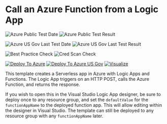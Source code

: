 # Call an Azure Function from a Logic App

![Azure Public Test Date](https://azurequickstartsservice.blob.core.windows.net/badges/101-logic-app-and-function-app/PublicLastTestDate.svg)
![Azure Public Test Result](https://azurequickstartsservice.blob.core.windows.net/badges/101-logic-app-and-function-app/PublicDeployment.svg)

![Azure US Gov Last Test Date](https://azurequickstartsservice.blob.core.windows.net/badges/101-logic-app-and-function-app/FairfaxLastTestDate.svg)
![Azure US Gov Last Test Result](https://azurequickstartsservice.blob.core.windows.net/badges/101-logic-app-and-function-app/FairfaxDeployment.svg)

![Best Practice Check](https://azurequickstartsservice.blob.core.windows.net/badges/101-logic-app-and-function-app/BestPracticeResult.svg)
![Cred Scan Check](https://azurequickstartsservice.blob.core.windows.net/badges/101-logic-app-and-function-app/CredScanResult.svg)

[![Deploy To Azure](https://raw.githubusercontent.com/fathym-it/azure-quickstart-templates/master/1-CONTRIBUTION-GUIDE/images/deploytoazure.svg?sanitize=true)](https://portal.azure.com/#create/Microsoft.Template/uri/https%3A%2F%2Fraw.githubusercontent.com%2Ffathym-it%2Fazure-quickstart-templates%2Fmaster%2F101-logic-app-and-function-app%2Fazuredeploy.json)
[![Deploy To Azure US Gov](https://raw.githubusercontent.com/fathym-it/azure-quickstart-templates/master/1-CONTRIBUTION-GUIDE/images/deploytoazuregov.svg?sanitize=true)](https://portal.azure.us/#create/Microsoft.Template/uri/https%3A%2F%2Fraw.githubusercontent.com%2Ffathym-it%2Fazure-quickstart-templates%2Fmaster%2F201-logic-app-transform-function%2Fazuredeploy.json)
[![Visualize](https://raw.githubusercontent.com/fathym-it/azure-quickstart-templates/master/1-CONTRIBUTION-GUIDE/images/visualizebutton.svg?sanitize=true)](http://armviz.io/#/?load=https%3A%2F%2Fraw.githubusercontent.com%2Ffathym-it%2Fazure-quickstart-templates%2Fmaster%2F101-logic-app-and-function-app%2Fazuredeploy.json)

This template creates a Serverless app in Azure with Logic Apps and Functions.  The Logic App triggers on an HTTP POST, calls the Azure Function, and returns the response.

If you wish to open this in the Visual Studio Logic App designer, be sure to deploy once to any resource group, and set the `defaultValue` for the `functionAppName` to the deployed function app.  This will allow editing within the designer in Visual Studio.  The template can still be deployed to any resource group with any `functionAppName` later.
